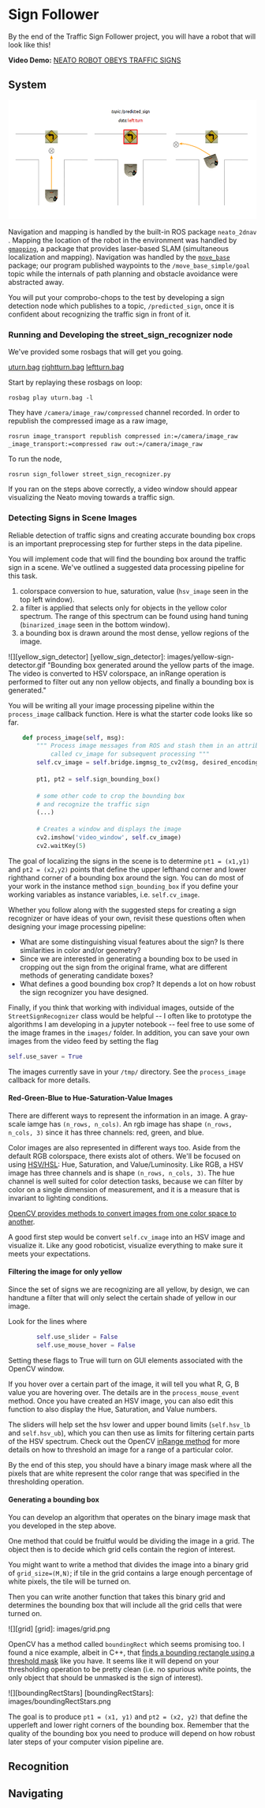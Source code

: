 # Sign Follower

By the end of the Traffic Sign Follower project, you will have a robot that will look like this! 

**Video Demo:** [NEATO ROBOT OBEYS TRAFFIC SIGNS](https://youtu.be/poReVhj1lSA)

## System
![alt text][system-overview]

[system-overview]: images/vision-nav-system-overview.png "Three stages of the vision and navigation system: 1) waypoint navigation 2) sign recognition, and 3) sign obeyance via changing the next waypoint"

Navigation and mapping is handled by the built-in ROS package ```neato_2dnav``` .  Mapping the location of the robot in the environment was handled by [```gmapping```](http://wiki.ros.org/gmapping), a package that provides laser-based SLAM (simultaneous localization and mapping).  Navigation was handled by the [```move_base```](http://wiki.ros.org/move_base) package;   our program published waypoints to the ```/move_base_simple/goal``` topic while the internals of path planning and obstacle avoidance were abstracted away.

You will put your comprobo-chops to the test by developing a sign detection node which publishes to a topic, ```/predicted_sign```, once it is confident about recognizing the traffic sign in front of it. 

### Running and Developing the street_sign_recognizer node

We've provided some rosbags that will get you going.

[uturn.bag](https://drive.google.com/open?id=0B85lERk460TUYjFGLVg1RXRWams)
[rightturn.bag](https://drive.google.com/open?id=0B85lERk460TUN3ZmUk15dmtPTFk)
[leftturn.bag](https://drive.google.com/open?id=0B85lERk460TUTkdTQW5yQ0FwSEE)

Start by replaying these rosbags on loop:

```
rosbag play uturn.bag -l
```

They have `/camera/image_raw/compressed` channel recorded. In order to republish the compressed image as a raw image, 

```
rosrun image_transport republish compressed in:=/camera/image_raw _image_transport:=compressed raw out:=/camera/image_raw
```

To run the node,

```
rosrun sign_follower street_sign_recognizer.py
```

If you ran on the steps above correctly, a video window should appear visualizing the Neato moving towards a traffic sign. 

### Detecting Signs in Scene Images
Reliable detection of traffic signs and creating accurate bounding box crops is an important preprocessing step for further steps in the data pipeline.

You will implement code that will find the bounding box around the traffic sign in a scene. We've outlined a suggested data processing pipeline for this task.

1. colorspace conversion to hue, saturation, value (```hsv_image``` seen in the top left window). 
2. a filter is applied that selects only for objects in the yellow color spectrum. The range of this spectrum can be found using hand tuning (```binarized_image``` seen in the bottom window). 
3. a bounding box is drawn around the most dense, yellow regions of the image.

![][yellow_sign_detector]
[yellow_sign_detector]: images/yellow-sign-detector.gif "Bounding box generated around the yellow parts of the image.  The video is converted to HSV colorspace, an inRange operation is performed to filter out any non yellow objects, and finally a bounding box is generated."

You will be writing all your image processing pipeline within the `process_image` callback function. Here is what the starter code looks like so far.

```python
    def process_image(self, msg):
        """ Process image messages from ROS and stash them in an attribute
            called cv_image for subsequent processing """
        self.cv_image = self.bridge.imgmsg_to_cv2(msg, desired_encoding="bgr8")

        pt1, pt2 = self.sign_bounding_box()
        
        # some other code to crop the bounding box
        # and recognize the traffic sign
        (...)

        # Creates a window and displays the image
        cv2.imshow('video_window', self.cv_image)
        cv2.waitKey(5)
```

The goal of localizing the signs in the scene is to determine `pt1 = (x1,y1)` and `pt2 = (x2,y2)` points that define the upper lefthand corner and lower righthand corner of a bounding box around the sign. You can do most of your work in the instance method `sign_bounding_box` if you define your working variables as instance variables, i.e. `self.cv_image`.

Whether you follow along with the suggested steps for creating a sign recognizer or have ideas of your own, revisit these questions often when designing your image processing pipeline:

* What are some distinguishing visual features about the sign?  Is there similarities in color and/or geometry?
* Since we are interested in generating a bounding box to be used in cropping out the sign from the original frame, what are different methods of generating candidate boxes?
* What defines a good bounding box crop?  It depends a lot on how robust the sign recognizer you have designed.

Finally, if you think that working with individual images, outside of the `StreetSignRecognizer` class would be helpful -- I often like to prototype the algorithms I am developing in a jupyter notebook -- feel free to use some of the image frames in the `images/` folder.  In addition, you can save your own images from the video feed by setting the flag

```python
self.use_saver = True
```

The images currently save in your `/tmp/` directory. See the `process_image` callback for more details.

#### Red-Green-Blue to Hue-Saturation-Value Images

There are different ways to represent the information in an image. A gray-scale iamge has `(n_rows, n_cols)`. An rgb image has shape `(n_rows, n_cols, 3)` since it has three channels: red, green, and blue.

Color images are also represented in different ways too.  Aside from the default RGB colorspace, there exists alot of others. We'll be focused on using [HSV/HSL](https://en.wikipedia.org/wiki/HSL_and_HSV): Hue, Saturation, and Value/Luminosity. Like RGB, a HSV image has three channels and is shape `(n_rows, n_cols, 3)`. The hue channel is well suited for color detection tasks, because we can filter by color on a single dimension of measurement, and it is a measure that is invariant to lighting conditions.  

[OpenCV provides methods to convert images from one color space to another](http://docs.opencv.org/2.4/modules/imgproc/doc/miscellaneous_transformations.html#cvtcolor).

A good first step would be convert `self.cv_image` into an HSV image and visualize it. Like any good roboticist, visualize everything to make sure it meets your expectations.

#### Filtering the image for only yellow

Since the set of signs we are recognizing are all yellow, by design, we can handtune a filter that will only select the certain shade of yellow in our image.

Look for the lines where

```python
        self.use_slider = False
        self.use_mouse_hover = False
```

Setting these flags to True will turn on GUI elements associated with the OpenCV window.

If you hover over a certain part of the image, it will tell you what R, G, B value you are hovering over. The details are in the `process_mouse_event` method.  Once you have created an HSV image, you can also edit this function to also display the Hue, Saturation, and Value numbers.

The sliders will help set the hsv lower and upper bound limits (`self.hsv_lb` and `self.hsv_ub`), which you can then use as limits for filtering certain parts of the HSV spectrum. Check out the OpenCV [inRange method](http://opencv-python-tutroals.readthedocs.io/en/latest/py_tutorials/py_imgproc/py_colorspaces/py_colorspaces.html) for more details on how to threshold an image for a range of a particular color.

By the end of this step, you should have a binary image mask where all the pixels that are white represent the color range that was specified in the thresholding operation.

#### Generating a bounding box 

You can develop an algorithm that operates on the binary image mask that you developed in the step above.

One method that could be fruitful would be dividing the image in a grid.  The object then is to decide which grid cells contain the region of interest.

You might want to write a method that divides the image into a binary grid of `grid_size=(M,N)`; if tile in the grid contains a large enough percentage of white pixels, the tile will be turned on.

Then you can write another function that takes this binary grid and determines the bounding box that will include all the grid cells that were turned on.

![][grid]
[grid]: images/grid.png

OpenCV has a method called `boundingRect` which seems promising too.  I found a nice example, albeit in C++, that [finds a bounding rectangle using a threshold mask](http://answers.opencv.org/question/4183/what-is-the-best-way-to-find-bounding-box-for-binary-mask/) like you have.  It seems like it will depend on your thresholding operation to be pretty clean (i.e. no spurious white points, the only object that should be unmasked is the sign of interest). 

![][boundingRectStars]
[boundingRectStars]: images/boundingRectStars.png

The goal is to produce `pt1 = (x1, y1)` and `pt2 = (x2, y2)` that define the upperleft and lower right corners of the bounding box.  Remember that the quality of the bounding box you need to produce will depend on how robust later steps of your computer vision pipeline are. 

## Recognition

## Navigating
